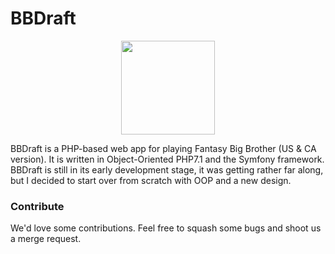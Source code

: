 # BBDraft
<p style="text-align: center">
    <img src="http://laken.pw/bbdraft/art/bbdraft-logo.png" width="150px">
</p>
BBDraft is a PHP-based web app for playing Fantasy Big Brother (US & CA version). It is written in Object-Oriented PHP7.1 and the Symfony framework.
BBDraft is still in its early development stage, it was getting rather far along, but I decided to start over from scratch with OOP and a new design.

### Contribute
We'd love some contributions. Feel free to squash some bugs and shoot us a merge request.
